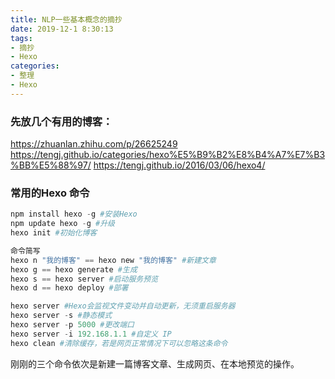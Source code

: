 ```yaml
---
title: NLP一些基本概念的摘抄
date: 2019-12-1 8:30:13
tags: 
- 摘抄
- Hexo
categories:
- 整理
- Hexo
---
```


### 先放几个有用的博客：
https://zhuanlan.zhihu.com/p/26625249
https://tengj.github.io/categories/hexo%E5%B9%B2%E8%B4%A7%E7%B3%BB%E5%88%97/
https://tengj.github.io/2016/03/06/hexo4/

### 常用的Hexo 命令
``` py
npm install hexo -g #安装Hexo
npm update hexo -g #升级
hexo init #初始化博客

命令简写
hexo n "我的博客" == hexo new "我的博客" #新建文章
hexo g == hexo generate #生成
hexo s == hexo server #启动服务预览
hexo d == hexo deploy #部署

hexo server #Hexo会监视文件变动并自动更新，无须重启服务器
hexo server -s #静态模式
hexo server -p 5000 #更改端口
hexo server -i 192.168.1.1 #自定义 IP
hexo clean #清除缓存，若是网页正常情况下可以忽略这条命令
```
刚刚的三个命令依次是新建一篇博客文章、生成网页、在本地预览的操作。